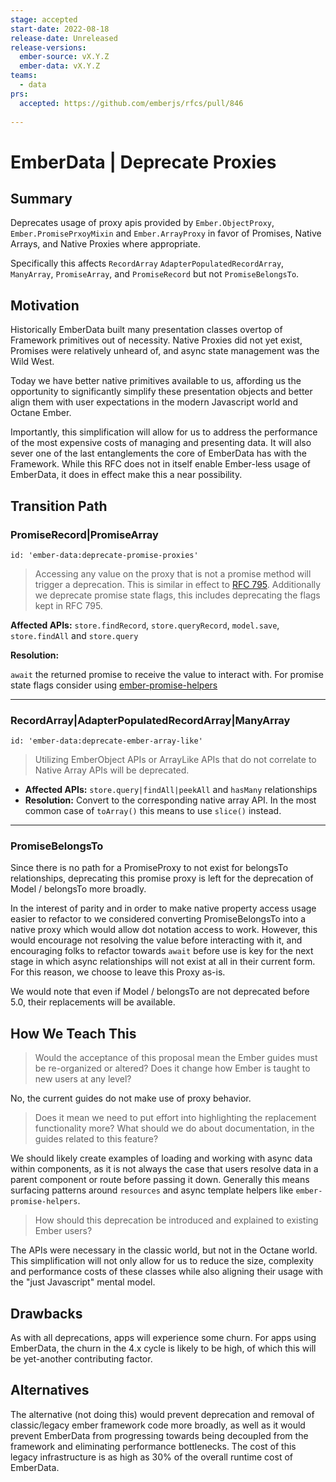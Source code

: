 ```yaml
---
stage: accepted
start-date: 2022-08-18
release-date: Unreleased
release-versions:
  ember-source: vX.Y.Z
  ember-data: vX.Y.Z
teams:
  - data
prs:
  accepted: https://github.com/emberjs/rfcs/pull/846
  
---
```


<!--- 
Directions for above: 

Stage: Leave as is
Start Date: Fill in with today's date, YYYY-MM-DD
Release Date: Leave as is
Release Versions: Leave as is
Relevant Team(s): Fill this in with the [team(s)](README.md#relevant-teams) to which this RFC applies
RFC PR: Fill this in with the URL for the Proposal RFC PR
-->

# EmberData | Deprecate Proxies

## Summary

Deprecates usage of proxy apis provided by `Ember.ObjectProxy`, `Ember.PromisePrxoyMixin` and `Ember.ArrayProxy` in favor of Promises, Native Arrays, and Native Proxies where appropriate.

Specifically this affects `RecordArray` `AdapterPopulatedRecordArray`, `ManyArray`, `PromiseArray`, and `PromiseRecord` but not `PromiseBelongsTo`.

## Motivation

Historically EmberData built many presentation classes overtop of Framework primitives out of necessity. Native Proxies did not yet exist, Promises were relatively unheard of, and async state management was the Wild West.

Today we have better native primitives available to us, affording us the opportunity to significantly simplify these presentation objects and better align them with user expectations in the modern Javascript world and Octane Ember.

Importantly, this simplification will allow for us to address the performance of the most expensive costs of managing and presenting data. It will also sever one of the last entanglements the core of EmberData has with the Framework. While this RFC does not in itself enable Ember-less usage of EmberData, it does
in effect make this a near possibility. 

## Transition Path

### PromiseRecord|PromiseArray

`id: 'ember-data:deprecate-promise-proxies'`

> Accessing any value on the proxy that is not a promise method will trigger a deprecation. This is similar in effect to [RFC 795](https://rfcs.emberjs.com/id/0795-ember-data-return-promise-save). Additionally we deprecate promise state flags, this includes deprecating the flags kept in RFC 795.

**Affected APIs:** `store.findRecord`, `store.queryRecord`, `model.save`, `store.findAll` and `store.query`

**Resolution:**

`await` the returned promise to receive the value to interact with. For promise state flags consider using [ember-promise-helpers](https://github.com/fivetanley/ember-promise-helpers)


----

### RecordArray|AdapterPopulatedRecordArray|ManyArray

`id: 'ember-data:deprecate-ember-array-like'`

> Utilizing EmberObject APIs or ArrayLike APIs that do not correlate to Native Array APIs will be deprecated.

- **Affected APIs:** `store.query|findAll|peekAll` and `hasMany` relationships
- **Resolution:** Convert to the corresponding native array API. In the most common case of `toArray()` this means to use `slice()` instead.

----

### PromiseBelongsTo

Since there is no path for a PromiseProxy to not exist for belongsTo relationships, deprecating this promise proxy is left for the deprecation of Model / belongsTo more broadly.

In the interest of parity and in order to make native property access usage easier to refactor to we considered converting PromiseBelongsTo into a native proxy which would allow dot notation access to work. However, this would encourage not resolving the value before interacting with it, and encouraging folks to refactor towards `await` before use is key for the next stage in which async relationships will not exist at all in their current form. For this reason, we choose to leave this Proxy as-is.

We would note that even if Model / belongsTo are not deprecated before 5.0, their replacements will be available.

## How We Teach This

> Would the acceptance of this proposal mean the Ember guides must be
re-organized or altered? Does it change how Ember is taught to new users
at any level?

No, the current guides do not make use of proxy behavior.

> Does it mean we need to put effort into highlighting the replacement
functionality more? What should we do about documentation, in the guides
related to this feature?  

We should likely create examples of loading and working with async data within components, as it is not always the case that users resolve data in a parent component or route before passing it down. Generally this means surfacing patterns around `resources` and async template helpers like `ember-promise-helpers`.

> How should this deprecation be introduced and explained to existing Ember
users?

The APIs were necessary in the classic world, but not in the Octane world. This simplification will not only allow for us to reduce the size, complexity and performance costs of these classes while also aligning their usage with the "just Javascript" mental model.

## Drawbacks

As with all deprecations, apps will experience some churn. For apps using EmberData, the churn in the 4.x cycle is likely to be high, of which this will be yet-another contributing factor.

## Alternatives

The alternative (not doing this) would prevent deprecation and removal of classic/legacy ember framework code more broadly, as well as it would prevent EmberData from progressing towards being decoupled from the framework and eliminating performance bottlenecks. The cost of this legacy infrastructure is as high as 30% of the overall runtime cost of EmberData.
